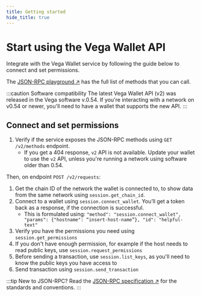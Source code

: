 ```yaml
---
title: Getting started
hide_title: true
---
```

# Start using the Vega Wallet API
Integrate with the Vega Wallet service by following the guide below to connect and set permissions. 

The [JSON-RPC playground  ↗](https://playground.open-rpc.org/?url=https://github.com/vegaprotocol/vega/blob/develop/wallet/api/openrpc.json) has the full list of methods that you can call.

:::caution Software compatibility
The latest Vega Wallet API (v2) was released in the Vega software v.0.54. If you're interacting with a network on v0.54 or newer, you'll need to have a wallet that supports the new API. 
:::

## Connect and set permissions
1. Verify if the service exposes the JSON-RPC methods using `GET /v2/methods` endpoint.
   * If you get a 404 response, `v2` API is not available. Update your wallet to use the `v2` API, unless you're running a network using software older than 0.54.

Then, on endpoint `POST /v2/requests`:
1. Get the chain ID of the network the wallet is connected to, to show data from the same network using `session.get_chain_id`.
2. Connect to a wallet using `session.connect_wallet`. You’ll get a token back as a response, if the connection is successful.
   * This is formulated using: `"method": "session.connect_wallet", "params": {"hostname": “insert-host-name”}, "id": "helpful-text"`
3. Verify you have the permissions you need using `session.get_permissions`
4. If you don't have enough permission, for example if the host needs to read public keys, use `session.request_permissions`
5. Before sending a transaction, use `session.list_keys`, as you'll need to know the public keys you have access to
6. Send transaction using `session.send_transaction`


:::tip New to JSON-RPC?
Read the [JSON-RPC specification ↗](https://www.jsonrpc.org/specification) for the standards and conventions.
:::